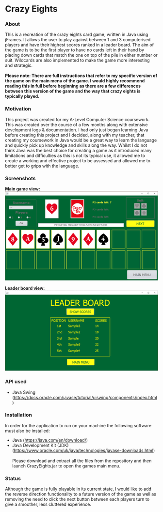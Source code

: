 # Crazy Eights

### About
This is a recreation of the crazy eights card game, written in Java using jFrames. It allows the user to play against between 1 and 3 computerised players and have their highest scores ranked in a leader board. The aim of the game is to be the first player to have no cards left in their hand by placing down cards that match the one on top of the pile in either number or suit. Wildcards are also implemented to make the game more interesting and strategic.<br><br>
**Please note: There are full instructions that refer to my specific version of the game on the main menu of the game. I would highly recommend reading this in full before beginning as there are a few differences between this version of the game and the way that crazy eights is typically played.**

### Motivation
This project was created for my A-Level Computer Science coursework. This was created over the course of a few months along with extensive development logs & documentation. I had only just began learning Java before creating this project and I decided, along with my teacher, that creating my coursework in Java would be a great way to learn the language and quickly pick up knowledge and skills along the way. Whilst I do not think Java was the best choice for creating a game as it introduced many limitations and difficulties as this is not its typical use, it allowed me to create a working and effective project to be assessed and allowed me to better get to grips with the language. 

### Screenshots
**Main game view:**<br>
![Main game view](crazyEights1.png)

**Leader board view:**<br>
![Leader board view](crazyEights2.png)

### API used
-	Java Swing (https://docs.oracle.com/javase/tutorial/uiswing/components/index.html)

### Installation
In order for the application to run on your machine the following software must also be installed:
-	Java (https://java.com/en/download/)
-	Java Development Kit (JDK) (https://www.oracle.com/uk/java/technologies/javase-downloads.html) <br><br>
Please download and extract all the files from the repository and then launch CrazyEights.jar to open the games main menu.

### Status
Although the game is fully playable in its current state, I would like to add the reverse direction functionality to a future version of the game as well as removing the need to click the next button between each players turn to give a smoother, less cluttered experience.
